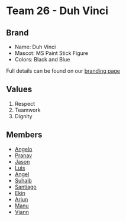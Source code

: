 # Team 26 - Duh Vinci

## Brand

- Name: Duh Vinci
- Mascot: MS Paint Stick Figure
- Colors: Black and Blue

Full details can be found on our [branding page](branding/branding.md)

## Values

1. Respect
2. Teamwork
3. Dignity

## Members

- [Angelo]()
- [Pranav]()
- [Jason]()
- [Luis]()
- [Angel]()
- [Suhaib]()
- [Santiago]()
- [Ekin]()
- [Arjun]()
- [Manu](https://enigmurl-ucsd.github.io/cse110-lab1/)
- [Viann]()

